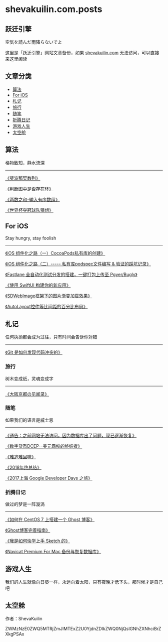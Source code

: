 # shevakuilin.com.posts

## 跃迁引擎
空気を読んだ雨降らないでよ

这里是「跃迁引擎」网站文章备份，如果 [shevakuilin.com](https://shevakuilin.com/) 无法访问，可以直接来这里阅读

## 文章分类

* [算法](#1)
* [For iOS](#2)
* [札记](#3)
* [旅行](#4)
* [随笔](#5)
* [折腾日记](#6)
* [游戏人生](#7)
* [太空舱](#8)

<h2  id="1">算法</h2>
格物致知，静水流深

-----

[《斐波那契数列》](./posts/algorithm/斐波那契数列.md)

[《判断图中是否存在环》](./posts/algorithm/判断图中是否存在环.md)

[《两数之和-输入有序数组》](./posts/algorithm/两数之和-输入有序数组.md)

[《世界杯夺冠球队猜想》](./posts/algorithm/世界杯夺冠球队猜想.md)

<h2 id="2">For iOS</h2>
Stay hungry, stay foolish

-----

[《iOS 组件化之路（一）CocoaPods私有库的创建》](./posts/ios/iOS组件化之路（一）CocoaPods私有库的创建.md)

[《iOS 组件化之路（二）----- 私有库podspec文件编写 & 验证的踩坑记录》](./posts/ios/iOS组件化之路（二）-----私有库podspec文件编写验证的踩坑记录.md)

[《Fastlane 全自动化测试分发的搭建，一键打包上传至 Pgyer/Bugly》](./posts/ios/Fastlane%20全自动化测试分发的搭建，一键打包上传至%20Pgyer:Bugly.md)

[《使用 SwiftUI 构建你的新应用》](./posts/ios/使用SwiftUI构建你的新应用.md)

[《SDWebImage框架下的图片渐变加载效果》](./posts/ios/SDWebImage框架下的图片渐变加载效果.md)

[《AutoLayout控件等比间距的百分比布局》](./posts/ios/AutoLayout控件等比间距的百分比布局.md)

<h2 id="3">札记</h2>
任何执拗都会成为过往，只有时间会告诉你对错

------

[《Git 是如何发现代码冲突的》](./posts/notes/Git是如何发现代码冲突的.md)

<h3 id="4">旅行</h3>
树木变成纸，灵魂变成字

------

[《大阪京都の见闻录》](./posts/travels/大阪京都の见闻录.md)

<h3 id="5">随笔</h3>
如果我们的语言是威士忌

-----

[《通告：之前网站无法访问，因为数据库出了问题，现已逐渐恢复》](./posts/essay/数据库通告.md)

[《数字货币DCEP--美元霸权的终结者》](./posts/essay/数字货币DCEP--美元霸权的终结者.md)

[《难追难回味》](./posts/essay/难追难回味.md)

[《2018年终总结》](./posts/essay/2018年终总结.md)

[《2017上海 Google Developer Days 之旅》](./posts/essay/2017上海GoogleDeveloperDays之旅.md)

<h3 id="6">折腾日记</h3>
做过的梦是一阵漩涡

----

[《如何在 CentOS 7 上搭建一个 Ghost 博客》](./posts/seekdeath-log/如何在CentOS7上搭建一个Ghost博客.md)

[《Ghost博客完善指南》](./posts/seekdeath-log/Ghost博客完善指南.md)

[《我是如何快学上手 Sketch 的》](./posts/seekdeath-log/我是如何快速上手Sketch的.md)

[《Navicat Premium For Mac 备份与恢复数据库》](./posts/seekdeath-log/NavicatPremiumForMac备份与恢复数据库.md)

<h2 id="7">游戏人生</h2>
我们的人生就像向日葵一样，永远向着太阳，只有夜晚才低下头，那时候才是自己吧

<h2 id="8">太空舱</h2>

作者：ShevaKuilin

ZWMzNzE0ZWQ5MTRjZmJlMTExZ2U0YjdnZDlkZWQ0NjQsIGNhZXNhciBrZXkgPSAx


